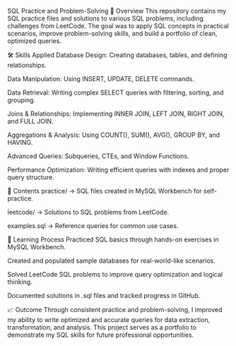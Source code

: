 SQL Practice and Problem-Solving
📌 Overview
This repository contains my SQL practice files and solutions to various SQL problems, including challenges from LeetCode. The goal was to apply SQL concepts in practical scenarios, improve problem-solving skills, and build a portfolio of clean, optimized queries.

🛠 Skills Applied
Database Design: Creating databases, tables, and defining relationships.

Data Manipulation: Using INSERT, UPDATE, DELETE commands.

Data Retrieval: Writing complex SELECT queries with filtering, sorting, and grouping.

Joins & Relationships: Implementing INNER JOIN, LEFT JOIN, RIGHT JOIN, and FULL JOIN.

Aggregations & Analysis: Using COUNT(), SUM(), AVG(), GROUP BY, and HAVING.

Advanced Queries: Subqueries, CTEs, and Window Functions.

Performance Optimization: Writing efficient queries with indexes and proper query structure.

📂 Contents
practice/ → SQL files created in MySQL Workbench for self-practice.

leetcode/ → Solutions to SQL problems from LeetCode.

examples.sql → Reference queries for common use cases.

🚀 Learning Process
Practiced SQL basics through hands-on exercises in MySQL Workbench.

Created and populated sample databases for real-world-like scenarios.

Solved LeetCode SQL problems to improve query optimization and logical thinking.

Documented solutions in .sql files and tracked progress in GitHub.

📈 Outcome
Through consistent practice and problem-solving, I improved my ability to write optimized and accurate queries for data extraction, transformation, and analysis. This project serves as a portfolio to demonstrate my SQL skills for future professional opportunities.

